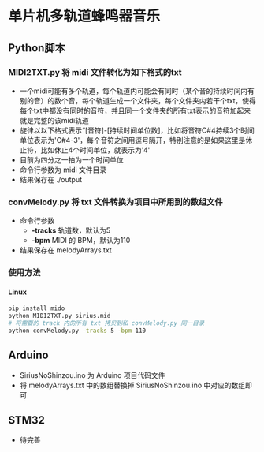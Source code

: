 # 单片机多轨道蜂鸣器音乐
## Python脚本
### MIDI2TXT.py 将 midi 文件转化为如下格式的txt
- 一个midi可能有多个轨道，每个轨道内可能会有同时（某个音的持续时间内有别的音）的数个音，每个轨道生成一个文件夹，每个文件夹内若干个txt，使得每个txt中都没有同时的音符，并且同一个文件夹的所有txt表示的音符加起来就是完整的该midi轨道
- 旋律以以下格式表示“[音符]-[持续时间单位数]，比如将音符C#4持续3个时间单位表示为'C#4-3'，每个音符之间用逗号隔开，特别注意的是如果这里是休止符，比如休止4个时间单位，就表示为'4'
- 目前为四分之一拍为一个时间单位
- 命令行参数为 midi 文件目录
- 结果保存在 ./output
### convMelody.py 将 txt 文件转换为项目中所用到的数组文件
- 命令行参数
  - **-tracks** 轨道数，默认为5
  - **-bpm** MIDI 的 BPM，默认为110
- 结果保存在 melodyArrays.txt
### 使用方法
#### Linux
```bash
pip install mido
python MIDI2TXT.py sirius.mid
# 将需要的 track 内的所有 txt 拷贝到和 convMelody.py 同一目录
python convMelody.py -tracks 5 -bpm 110
```
## Arduino
- SiriusNoShinzou.ino 为 Arduino 项目代码文件
- 将 melodyArrays.txt 中的数组替换掉 SiriusNoShinzou.ino 中对应的数组即可
## STM32
- 待完善